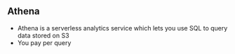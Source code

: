## Athena

- Athena is a serverless analytics service which lets you use SQL to query data stored on S3
- You pay per query
